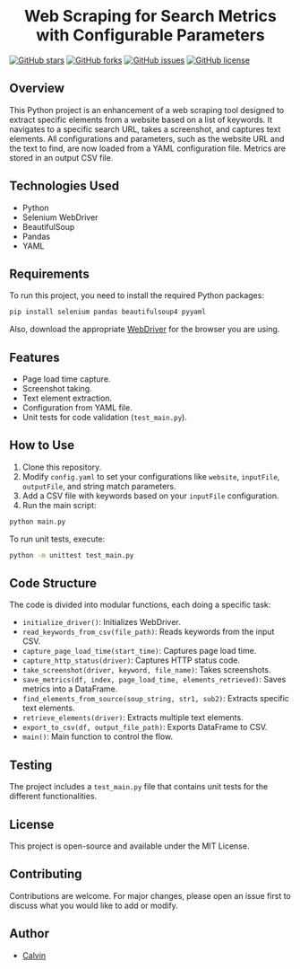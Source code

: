 <!-- PROJECT LOGO -->
<br />
<p align="center">
  <h1 align="center">Web Scraping for Search Metrics with Configurable Parameters</h1>
</p>
<!-- PROJECT LOGO -->

[![GitHub stars](https://img.shields.io/github/stars/calvindotsg/web-test)](./portfolio/stargazers)
[![GitHub forks](https://img.shields.io/github/forks/calvindotsg/web-test)](./portfolio/network)
[![GitHub issues](https://img.shields.io/github/issues/calvindotsg/web-test)](./portfolio/issues)
[![GitHub license](https://img.shields.io/github/license/calvindotsg/web-test)](./portfolio/blob/master/LICENSE)

## Overview

This Python project is an enhancement of a web scraping tool designed to extract specific elements from a website based on a list of keywords. It navigates to a specific search URL, takes a screenshot, and captures text elements. All configurations and parameters, such as the website URL and the text to find, are now loaded from a YAML configuration file. Metrics are stored in an output CSV file.

## Technologies Used

- Python
- Selenium WebDriver
- BeautifulSoup
- Pandas
- YAML

## Requirements

To run this project, you need to install the required Python packages:

```bash
pip install selenium pandas beautifulsoup4 pyyaml
```

Also, download the appropriate [WebDriver](https://www.selenium.dev/documentation/en/webdriver/driver_requirements/) for the browser you are using.

## Features

- Page load time capture.
- Screenshot taking.
- Text element extraction.
- Configuration from YAML file.
- Unit tests for code validation (`test_main.py`).

## How to Use

1. Clone this repository.
2. Modify `config.yaml` to set your configurations like `website`, `inputFile`, `outputFile`, and string match parameters.
3. Add a CSV file with keywords based on your `inputFile` configuration.
4. Run the main script:

```bash
python main.py
```

To run unit tests, execute:

```bash
python -m unittest test_main.py
```

## Code Structure

The code is divided into modular functions, each doing a specific task:

- `initialize_driver()`: Initializes WebDriver.
- `read_keywords_from_csv(file_path)`: Reads keywords from the input CSV.
- `capture_page_load_time(start_time)`: Captures page load time.
- `capture_http_status(driver)`: Captures HTTP status code.
- `take_screenshot(driver, keyword, file_name)`: Takes screenshots.
- `save_metrics(df, index, page_load_time, elements_retrieved)`: Saves metrics into a DataFrame.
- `find_elements_from_source(soup_string, str1, sub2)`: Extracts specific text elements.
- `retrieve_elements(driver)`: Extracts multiple text elements.
- `export_to_csv(df, output_file_path)`: Exports DataFrame to CSV.
- `main()`: Main function to control the flow.

## Testing

The project includes a `test_main.py` file that contains unit tests for the different functionalities.

## License

This project is open-source and available under the MIT License.

## Contributing

Contributions are welcome. For major changes, please open an issue first to discuss what you would like to add or modify.

## Author

- [Calvin](https://calvin.sg)
